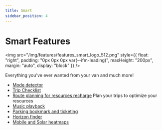```yaml
---
title: Smart
sidebar_position: 4
---
```


# Smart Features

<img src="/img/features/features_smart_logo_512.png"
  style={{
  float: "right",
  padding: "0px 0px 0px var(--ifm-leading)",
  maxHeight: "200px",
  margin: "auto",
  display: "block"
  }} />

Everything you've ever wanted from your van and much more!

* [Mode detector](/docs/features/smart/modes)
* [Trip Checklist](/docs/features/smart/checklists)
* [Route planning for resources recharge](/docs/features/smart/route_planning)
  Plan your trips to optimize your resources
* [Music playback](/docs/features/smart/infotainment_music)
* [Parking bookmark and ticketing](/docs/features/smart/parking)
* [Horizon finder](/docs/features/smart/parking_horizon)
* [Mobile and Solar heatmaps](/docs/features/smart/heatmaps)
